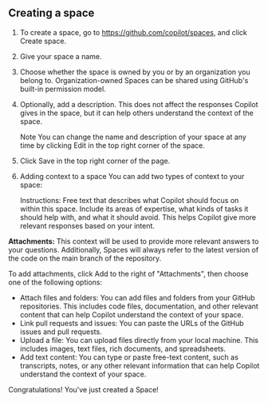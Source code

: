 ## Creating a space

1. To create a space, go to <https://github.com/copilot/spaces>, and click Create space.
1. Give your space a name.
1. Choose whether the space is owned by you or by an organization you belong to. Organization-owned Spaces can be shared using GitHub's built-in permission model.
1. Optionally, add a description. This does not affect the responses Copilot gives in the space, but it can help others understand the context of the space.

    Note You can change the name and description of your space at any time by clicking  Edit in the top right corner of the space.

1. Click Save in the top right corner of the page.

1. Adding context to a space
You can add two types of context to your space:

    Instructions: Free text that describes what Copilot should focus on within this space. Include its areas of expertise, what kinds of tasks it should help with, and what it should avoid. This helps Copilot give more relevant responses based on your intent.

**Attachments:** This context will be used to provide more relevant answers to your questions. Additionally, Spaces will always refer to the latest version of the code on the main branch of the repository.

To add attachments, click  Add to the right of "Attachments", then choose one of the following options:

- Attach files and folders: You can add files and folders from your GitHub repositories. This includes code files, documentation, and other relevant content that can help Copilot understand the context of your space.
- Link pull requests and issues: You can paste the URLs of the GitHub issues and pull requests.
- Upload a file: You can upload files directly from your local machine. This includes images, text files, rich documents, and spreadsheets.
- Add text content: You can type or paste free-text content, such as transcripts, notes, or any other relevant information that can help Copilot understand the context of your space.

Congratulations! You've just created a Space!
